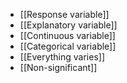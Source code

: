 - [[Response variable]]
- [[Explanatory variable]]
- [[Continuous variable]]
- [[Categorical variable]]
- [[Everything varies]]
- [[Non-significant]]

